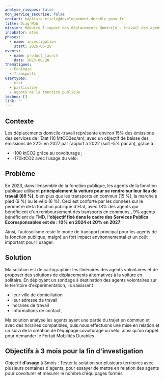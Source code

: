 ```yaml
---
analyse_risques: false
mon_service_securise: false
contact: baptiste.eisele@developpement-durable.gouv.fr
title: Diag'Mob
mission: Réduire l'impact des déplacements domicile - travail des agents publics
incubator: mtes
phases:
  - name: investigation
    start: 2025-06-20
events:
  - name: product_launch
    date: 2025-06-20
thematiques:
  - Écologie
  - Transports
usertypes:
  - etat
  - particulier
  - agents de la fonction publique
techno: []
link: ''
---
```

## Contexte

Les déplacements domicile-travail représente environ 15% des émissions des services de l’Etat (10 MtCO2eq/an), avec un objectif de  baisse des émissions de 22% en 2027 par rapport à 2022 (soit -5% par an), grâce à  :

* -100 ktCO2 grâce au covoiturage ;
* -170ktCO2 avec l’usage du vélo. 

## Problème

En 2023, dans l’ensemble de la fonction publique, les agents de la fonction publique utilisent **principalement la voiture pour se rendre sur leur lieu de travail (69 %)**, bien plus que les transports en commun (15 %), la marche à pied (9 %) ou le vélo  (6 %).
Ceci est conforté par les données sur le périmètre de la fonction publique d'Etat, avec 18% des agents qui bénéficient d'un remboursement des transports en communs , 9% agents bénéficient du FMD, **l'objectif fixé dans le cadre des Services Publics Ecoresponsables est de : 10% en 2024 et 20% en 2027**

Ainsi, l'autosolisme reste le mode de transport principal pour les agents de la fonction publique, malgré un fort impact environnemental et un coût important pour l'usager. 

## Solution

Ma solution est de cartographier les itinéraires des agents volontaires et de proposer des solutions de déplacements alternatives à la voiture en solitaire.
En déployant un sondage à destination des agents volontaires sur le territoire d'expérimentation, ils saisissent :
*  leur ville de domiciliation 
* leur adresse de travail 
* horaires de travail
* informations de contact, 

Ma solution analyse les agents ayant une partie du trajet en commun et avec des horaires compatibles, puis nous effectuons une mise en relation et un suivi de la création de l'équipage covoiturage ou vélo, ainsi qu'un rappel pour demander le Forfait Mobilités Durables 

## Objectifs à 3 mois pour la fin d'investigation

Objectif **d'usage** à 3mois : Tester la solution sur plusieurs territoires avec plusieurs centaines d'agents, pour essayer de mettre en relation des agents pour covoiturer et mesurer le nombre d'équipages formés


